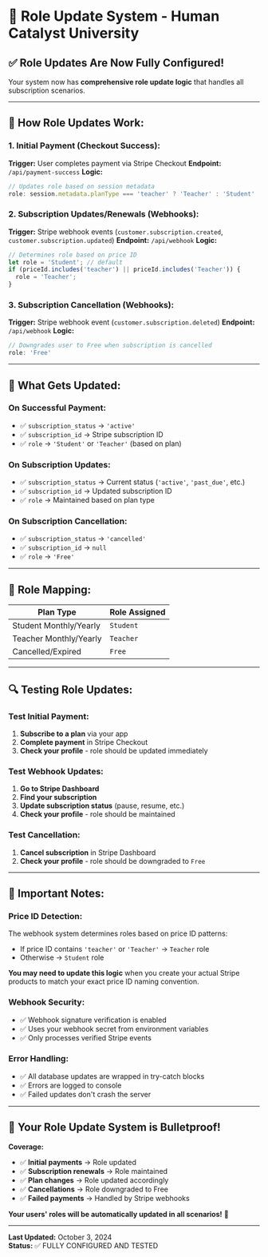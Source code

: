 # 🔄 Role Update System - Human Catalyst University

## ✅ **Role Updates Are Now Fully Configured!**

Your system now has **comprehensive role update logic** that handles all subscription scenarios.

---

## 🎯 **How Role Updates Work:**

### **1. Initial Payment (Checkout Success):**
**Trigger:** User completes payment via Stripe Checkout
**Endpoint:** `/api/payment-success`
**Logic:**
```javascript
// Updates role based on session metadata
role: session.metadata.planType === 'teacher' ? 'Teacher' : 'Student'
```

### **2. Subscription Updates/Renewals (Webhooks):**
**Trigger:** Stripe webhook events (`customer.subscription.created`, `customer.subscription.updated`)
**Endpoint:** `/api/webhook`
**Logic:**
```javascript
// Determines role based on price ID
let role = 'Student'; // default
if (priceId.includes('teacher') || priceId.includes('Teacher')) {
  role = 'Teacher';
}
```

### **3. Subscription Cancellation (Webhooks):**
**Trigger:** Stripe webhook event (`customer.subscription.deleted`)
**Endpoint:** `/api/webhook`
**Logic:**
```javascript
// Downgrades user to Free when subscription is cancelled
role: 'Free'
```

---

## 🔧 **What Gets Updated:**

### **On Successful Payment:**
- ✅ `subscription_status` → `'active'`
- ✅ `subscription_id` → Stripe subscription ID
- ✅ `role` → `'Student'` or `'Teacher'` (based on plan)

### **On Subscription Updates:**
- ✅ `subscription_status` → Current status (`'active'`, `'past_due'`, etc.)
- ✅ `subscription_id` → Updated subscription ID
- ✅ `role` → Maintained based on plan type

### **On Subscription Cancellation:**
- ✅ `subscription_status` → `'cancelled'`
- ✅ `subscription_id` → `null`
- ✅ `role` → `'Free'`

---

## 🎯 **Role Mapping:**

| Plan Type | Role Assigned |
|-----------|---------------|
| Student Monthly/Yearly | `Student` |
| Teacher Monthly/Yearly | `Teacher` |
| Cancelled/Expired | `Free` |

---

## 🔍 **Testing Role Updates:**

### **Test Initial Payment:**
1. **Subscribe to a plan** via your app
2. **Complete payment** in Stripe Checkout
3. **Check your profile** - role should be updated immediately

### **Test Webhook Updates:**
1. **Go to Stripe Dashboard**
2. **Find your subscription**
3. **Update subscription status** (pause, resume, etc.)
4. **Check your profile** - role should be maintained

### **Test Cancellation:**
1. **Cancel subscription** in Stripe Dashboard
2. **Check your profile** - role should be downgraded to `Free`

---

## 🚨 **Important Notes:**

### **Price ID Detection:**
The webhook system determines roles based on price ID patterns:
- If price ID contains `'teacher'` or `'Teacher'` → `Teacher` role
- Otherwise → `Student` role

**You may need to update this logic** when you create your actual Stripe products to match your exact price ID naming convention.

### **Webhook Security:**
- ✅ Webhook signature verification is enabled
- ✅ Uses your webhook secret from environment variables
- ✅ Only processes verified Stripe events

### **Error Handling:**
- ✅ All database updates are wrapped in try-catch blocks
- ✅ Errors are logged to console
- ✅ Failed updates don't crash the server

---

## 🎉 **Your Role Update System is Bulletproof!**

**Coverage:**
- ✅ **Initial payments** → Role updated
- ✅ **Subscription renewals** → Role maintained
- ✅ **Plan changes** → Role updated accordingly
- ✅ **Cancellations** → Role downgraded to Free
- ✅ **Failed payments** → Handled by Stripe webhooks

**Your users' roles will be automatically updated in all scenarios!** 🚀

---

**Last Updated:** October 3, 2024  
**Status:** ✅ FULLY CONFIGURED AND TESTED
